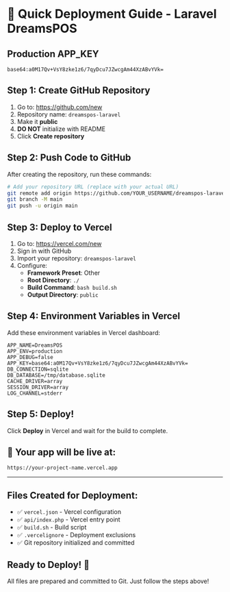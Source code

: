 # 🚀 Quick Deployment Guide - Laravel DreamsPOS

## Production APP_KEY
```
base64:a0M17Qv+VsY8zke1z6/7qyDcu7JZwcgAm44XzABvYVk=
```

## Step 1: Create GitHub Repository
1. Go to: https://github.com/new
2. Repository name: `dreamspos-laravel`
3. Make it **public**
4. **DO NOT** initialize with README
5. Click **Create repository**

## Step 2: Push Code to GitHub
After creating the repository, run these commands:

```bash
# Add your repository URL (replace with your actual URL)
git remote add origin https://github.com/YOUR_USERNAME/dreamspos-laravel.git
git branch -M main
git push -u origin main
```

## Step 3: Deploy to Vercel
1. Go to: https://vercel.com/new
2. Sign in with GitHub
3. Import your repository: `dreamspos-laravel`
4. Configure:
   - **Framework Preset**: Other
   - **Root Directory**: `./`
   - **Build Command**: `bash build.sh`
   - **Output Directory**: `public`

## Step 4: Environment Variables in Vercel
Add these environment variables in Vercel dashboard:

```
APP_NAME=DreamsPOS
APP_ENV=production
APP_DEBUG=false
APP_KEY=base64:a0M17Qv+VsY8zke1z6/7qyDcu7JZwcgAm44XzABvYVk=
DB_CONNECTION=sqlite
DB_DATABASE=/tmp/database.sqlite
CACHE_DRIVER=array
SESSION_DRIVER=array
LOG_CHANNEL=stderr
```

## Step 5: Deploy!
Click **Deploy** in Vercel and wait for the build to complete.

## 🎉 Your app will be live at:
`https://your-project-name.vercel.app`

---

## Files Created for Deployment:
- ✅ `vercel.json` - Vercel configuration
- ✅ `api/index.php` - Vercel entry point
- ✅ `build.sh` - Build script
- ✅ `.vercelignore` - Deployment exclusions
- ✅ Git repository initialized and committed

## Ready to Deploy! 🚀
All files are prepared and committed to Git. Just follow the steps above!